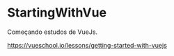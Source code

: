 # StartingWithVue
Começando estudos de VueJs.

https://vueschool.io/lessons/getting-started-with-vuejs
